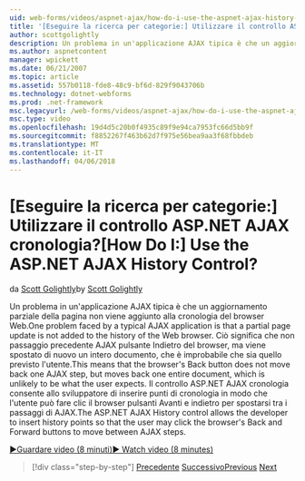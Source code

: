 ```yaml
---
uid: web-forms/videos/aspnet-ajax/how-do-i-use-the-aspnet-ajax-history-control
title: '[Eseguire la ricerca per categorie:] Utilizzare il controllo ASP.NET AJAX cronologia? | Microsoft Docs'
author: scottgolightly
description: Un problema in un'applicazione AJAX tipica è che un aggiornamento parziale della pagina non viene aggiunto alla cronologia del browser Web. Ciò significa che B. del browser...
ms.author: aspnetcontent
manager: wpickett
ms.date: 06/21/2007
ms.topic: article
ms.assetid: 557b0118-fde8-48c9-bf6d-829f9043706b
ms.technology: dotnet-webforms
ms.prod: .net-framework
msc.legacyurl: /web-forms/videos/aspnet-ajax/how-do-i-use-the-aspnet-ajax-history-control
msc.type: video
ms.openlocfilehash: 19d4d5c20b0f4935c89f9e94ca7953fc66d5bb9f
ms.sourcegitcommit: f8852267f463b62d7f975e56bea9aa3f68fbbdeb
ms.translationtype: MT
ms.contentlocale: it-IT
ms.lasthandoff: 04/06/2018
---
```

<a name="how-do-i-use-the-aspnet-ajax-history-control"></a><span data-ttu-id="f8841-105">[Eseguire la ricerca per categorie:] Utilizzare il controllo ASP.NET AJAX cronologia?</span><span class="sxs-lookup"><span data-stu-id="f8841-105">[How Do I:] Use the ASP.NET AJAX History Control?</span></span>
====================
<span data-ttu-id="f8841-106">da [Scott Golightly](https://github.com/scottgolightly)</span><span class="sxs-lookup"><span data-stu-id="f8841-106">by [Scott Golightly](https://github.com/scottgolightly)</span></span>

<span data-ttu-id="f8841-107">Un problema in un'applicazione AJAX tipica è che un aggiornamento parziale della pagina non viene aggiunto alla cronologia del browser Web.</span><span class="sxs-lookup"><span data-stu-id="f8841-107">One problem faced by a typical AJAX application is that a partial page update is not added to the history of the Web browser.</span></span> <span data-ttu-id="f8841-108">Ciò significa che non passaggio precedente AJAX pulsante Indietro del browser, ma viene spostato di nuovo un intero documento, che è improbabile che sia quello previsto l'utente.</span><span class="sxs-lookup"><span data-stu-id="f8841-108">This means that the browser's Back button does not move back one AJAX step, but moves back one entire document, which is unlikely to be what the user expects.</span></span> <span data-ttu-id="f8841-109">Il controllo ASP.NET AJAX cronologia consente allo sviluppatore di inserire punti di cronologia in modo che l'utente può fare clic il browser pulsanti Avanti e indietro per spostarsi tra i passaggi di AJAX.</span><span class="sxs-lookup"><span data-stu-id="f8841-109">The ASP.NET AJAX History control allows the developer to insert history points so that the user may click the browser's Back and Forward buttons to move between AJAX steps.</span></span>

[<span data-ttu-id="f8841-110">&#9654;Guardare video (8 minuti)</span><span class="sxs-lookup"><span data-stu-id="f8841-110">&#9654; Watch video (8 minutes)</span></span>](https://channel9.msdn.com/Blogs/ASP-NET-Site-Videos/how-do-i-use-the-aspnet-ajax-history-control)

> [!div class="step-by-step"]
> <span data-ttu-id="f8841-111">[Precedente](how-do-i-use-the-aspnet-ajax-updateprogress-control.md)
> [Successivo](how-do-i-implement-the-ajax-after-processing-pattern.md)</span><span class="sxs-lookup"><span data-stu-id="f8841-111">[Previous](how-do-i-use-the-aspnet-ajax-updateprogress-control.md)
[Next](how-do-i-implement-the-ajax-after-processing-pattern.md)</span></span>
